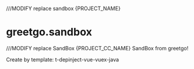///MODIFY replace sandbox {PROJECT_NAME}
# greetgo.sandbox

///MODIFY replace SandBox {PROJECT_CC_NAME}
SandBox from greetgo!

Create by template: t-depinject-vue-vuex-java
